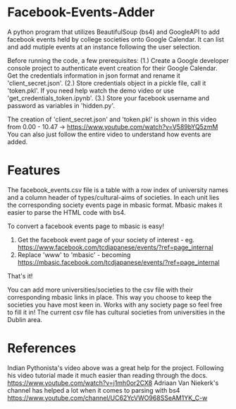 # Facebook-Events-Adder
A python program that utilizes BeautifulSoup (bs4) and GoogleAPI to add facebook events held by college societies onto Google Calendar. It can list and add mutiple events at an instance following the user selection. 

Before running the code, a few prerequisites:
(1.) Create a Google developer console project to authenticate event creation for their Google Calendar. Get the credentials information in json format and rename it 'client_secret.json'.
(2.) Store credentials object in a pickle file, call it 'token.pkl'. If you need help watch the demo video or use 'get_credentials_token.ipynb'.
(3.) Store your facebook username and password as variables in 'hidden.py'.

The creation of 'client_secret.json' and 'token.pkl' is shown in this video from 0.00 - 10.47 -> https://www.youtube.com/watch?v=V589bYQ5zmM
You can also just follow the entire video to understand how events are added.

# Features
The facebook_events.csv file is a table with a row index of university names and a column header of types/cultural-aims of societies. In each unit lies the corresponding society events page in mbasic format. Mbasic makes it easier to parse the HTML code with bs4.

To convert a facebook events page to mbasic is easy!
1. Get the facebook event page of your society of interest - eg. https://www.facebook.com/tcdjapanese/events/?ref=page_internal
2. Replace 'www' to 'mbasic' - becoming https://mbasic.facebook.com/tcdjapanese/events/?ref=page_internal

That's it! 

You can add more universities/societies to the csv file with their corresponding mbasic links in place. This way you choose to keep the societies you have most keen in. Works with any society page so feel free to fill it in!
The current csv file has cultural societies from universities in the Dublin area.

# References
Indian Pythonista's video above was a great help for the project. Following his video tutorial made it much easier than reading through the docs.
https://www.youtube.com/watch?v=j1mh0or2CX8 
Adriaan Van Niekerk's channel has helped a lot when it comes to parsing with bs4 
https://www.youtube.com/channel/UC62YcVWO968SSeAM1YK_C-w
